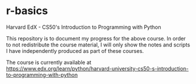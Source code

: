 # r-basics
Harvard EdX - CS50's Introduction to Programming with Python

This repository is to document my progress for the above course. In order to not redistribute the course material, I will only show the notes and scripts I have independently produced as part of these courses.

The course is currently available at https://www.edx.org/learn/python/harvard-university-cs50-s-introduction-to-programming-with-python
